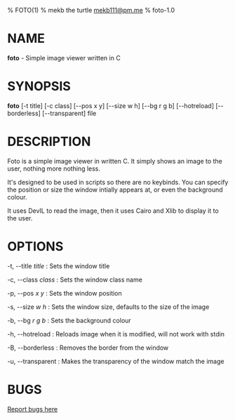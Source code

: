% FOTO(1)
% mekb the turtle <mekb111@pm.me>
% foto-1.0

# NAME

**foto** - Simple image viewer written in C

# SYNOPSIS

**foto** [-t title] [-c class] [\--pos x y] [\--size w h] [\--bg r g b] [\--hotreload] [\--borderless] [\--transparent] file

# DESCRIPTION

Foto is a simple image viewer in written C. It simply shows an image to the user, nothing more nothing less.

It's designed to be used in scripts so there are no keybinds.
You can specify the position or size the window intially appears at, or even the background colour.

It uses DevIL to read the image, then it uses Cairo and Xlib to display it to the user.

# OPTIONS

-t, \--title *title*
: Sets the window title

-c, \--class *class*
: Sets the window class name

-p, \--pos *x* *y*
: Sets the window position

-s, \--size *w* *h*
: Sets the window size, defaults to the size of the image

-b, \--bg *r* *g* *b*
: Sets the background colour

-h, \--hotreload
: Reloads image when it is modified, will not work with stdin

-B, \--borderless
: Removes the border from the window

-u, \--transparent
: Makes the transparency of the window match the image

# BUGS

[Report bugs here](https://github.com/mekb-turtle/foto/issues)
